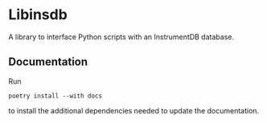 # Libinsdb

A library to interface Python scripts with an InstrumentDB database.

## Documentation

Run

    poetry install --with docs

to install the additional dependencies needed to update the documentation.
